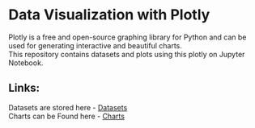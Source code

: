 # Data Visualization with Plotly
Plotly is a free and open-source graphing library for Python and can be used for generating interactive and beautiful charts. <br>
This repository contains datasets and plots using this plotly on Jupyter Notebook.  
<h2>Links: </h2>

Datasets are stored here - [Datasets](https://github.com/KemmieKemy/Data-Visualization-with-Plotly/tree/main/Datasets)<br>
Charts can be Found here - [Charts](https://github.com/KemmieKemy/Data-Visualization-with-Plotly/tree/main/Charts)
